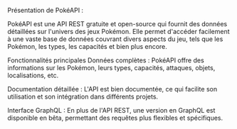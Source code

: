 Présentation de PokéAPI :

PokéAPI est une API REST gratuite et open-source qui fournit des données détaillées sur l'univers des jeux Pokémon. Elle permet d'accéder facilement à une vaste base de données couvrant divers aspects du jeu, tels que les Pokémon, les types, les capacités et bien plus encore.

Fonctionnalités principales
Données complètes : PokéAPI offre des informations sur les Pokémon, leurs types, capacités, attaques, objets, localisations, etc.

Documentation détaillée : L'API est bien documentée, ce qui facilite son utilisation et son intégration dans différents projets.

Interface GraphQL : En plus de l'API REST, une version en GraphQL est disponible en bêta, permettant des requêtes plus flexibles et spécifiques.
